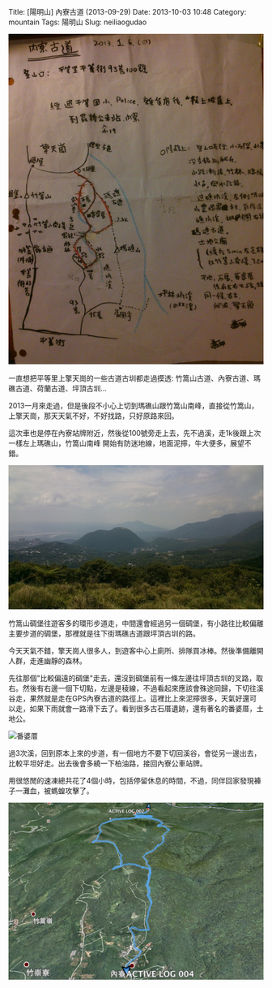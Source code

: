 Title: [陽明山] 內寮古道 (2013-09-29)
Date: 2013-10-03 10:48
Category: mountain
Tags: 陽明山
Slug: neiliaogudao

![手繪地圖](/static/images/2013-09-29_neiliaogudao/draw_map.jpg)

一直想把平等里上擎天崗的一些古道古圳都走過摸透: 竹篙山古道、內寮古道、瑪礁古道、荷蘭古道、坪頂古圳...

2013一月來走過，但是後段不小心上切到瑪礁山跟竹篙山南峰，直接從竹篙山，上擎天崗，那天天氣不好，不好找路，只好原路來回。

這次車也是停在內寮站牌附近，然後從100號旁走上去，先不過溪，走1k後跟上次一樣左上瑪礁山，竹篙山南峰 開始有防迷地線，地面泥擰，牛大便多，展望不錯。

![展望](/static/images/2013-09-29_neiliaogudao/tn_DSC_0559.jpg)

竹篙山碉堡往遊客多的環形步道走，中間還會經過另一個碉堡，有小路往比較偏離主要步道的碉堡，那裡就是往下街瑪礁古道跟坪頂古圳的路。

今天天氣不錯，擎天崗人很多人，到遊客中心上廁所、排隊買冰棒。然後準備離開人群，走進幽靜的森林。

先往那個"比較偏遠的碉堡"走去，還沒到碉堡前有一條左邊往坪頂古圳的叉路，取右。然後有右邊一個下切點，左邊是稜線，不過看起來應該會殊途同歸，下切往溪谷走，果然就是走在GPS內寮古道的路徑上。這裡比上來泥擰很多，天氣好還可以走，如果下雨就會一路滑下去了。看到很多古石厝遺跡，還有著名的番婆厝，土地公。

![番婆厝](/static/images/2013-09-29_neiliaogudao/th_DSC_0568.jpg)

過3次溪，回到原本上來的步道，有一個地方不要下切回溪谷，會從另一邊出去，比較平坦好走。出去後會多繞一下柏油路，接回內寮公車站牌。

用很悠閒的速凍總共花了4個小時，包括停留休息的時間，不過，同伴回家發現褲子一灘血，被螞蝗攻擊了。

![Google Earth](/static/images/2013-09-29_neiliaogudao/gearth.png)

